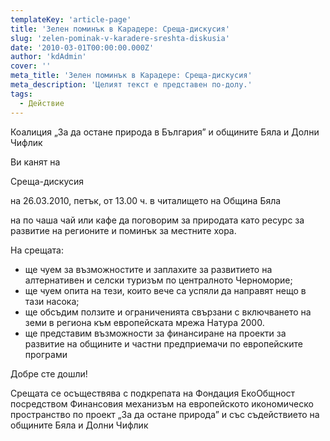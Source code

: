 ```yaml
---
templateKey: 'article-page'
title: 'Зелен поминък в Карадере: Среща-дискусия'
slug: 'zelen-pominak-v-karadere-sreshta-diskusia'
date: '2010-03-01T00:00:00.000Z'
author: 'kdAdmin'
cover: ''
meta_title: 'Зелен поминък в Карадере: Среща-дискусия'
meta_description: 'Целият текст е представен по-долу.'
tags:
  - Действие
---
```


Коалиция „За да остане природа в България” и
общините Бяла и Долни Чифлик

Ви канят на

Среща-дискусия

на 26.03.2010, петък, от 13.00 ч.
в читалището на Община Бяла

на по чаша чай или кафе да поговорим за природата като ресурс за развитие на регионите и поминък за местните хора.

На срещата:

- ще чуем за възможностите и заплахите за развитието на алтернативен и селски туризъм по централното Черноморие;
- ще чуем опита на тези, които вече са успяли да направят нещо в тази насока;
- ще обсъдим ползите и ограниченията свързани с включването на земи в региона към европейската мрежа Натура 2000.
- ще представим възможности за финансиране на проекти за развитие на общините и частни предприемачи по европейските програми

Добре сте дошли!

Срещата се осъществява с подкрепата на Фондация ЕкоОбщност посредством Финансовия механизъм на европейското икономическо пространство по проект „За да остане природа” и със съдействието на общините Бяла и Долни Чифлик
